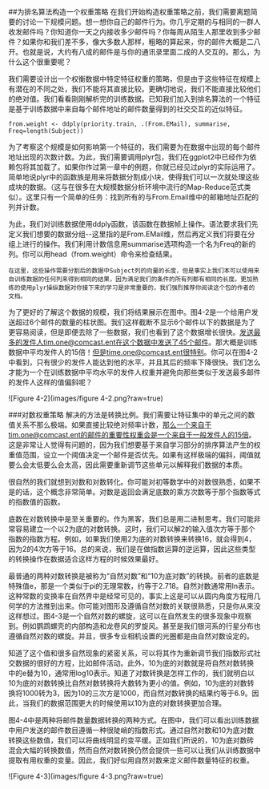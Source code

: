 ##为排名算法构造一个权重策略
在我们开始构造权重策略之前，我们需要离题简要的讨论一下规模问题。想一想你自己的邮件行为。你几乎定期的与相同的一群人收发邮件吗？你知道你一天之内接收多少邮件吗？你每周从陌生人那里收到多少邮件？如果你和我们差不多，像大多数人那样，粗略的算起来，你的邮件大概是二八开。也就是说，大约有八成的邮件是与你的通讯录里面二成的人交互的。那么，为什么这个很重要呢？  

我们需要设计出一个权衡数据中特定特征权重的策略，但是由于这些特征在规模上有潜在的不同之处，我们不能将其直接比较。更确切地说，我们不能直接比较他们的绝对值。我们看看刚刚解析完的训练数据。已知我们加入到排名算法的一个特征是基于训练数据中来自每个邮件地址的邮件数量得到的社交交互的近似特征。  

    from.weight <- ddply(priority.train, .(From.EMail), summarise, Freq=length(Subject))

为了考察这个规模是如何影响第一个特征的，我们需要为在数据中出现的每个邮件地址出现的次数计数。为此，我们需要调用plyr包，我们在ggplot2中已经作为依赖包将其加载了。如果你作过第一章中的例题，你就已经见过plyr的实际运用了。简单地说plyr中的函数族是用来将数据分割成小块，使得我们可以一次就处理这些成块的数据。（这与在很多在大规模数据分析环境中流行的Map-Reduce范式类似）。这里只有一个简单的任务：找到所有的与From.Email维中的邮箱地址匹配的列并计数。  

为此，我们对训练数据使用ddply函数，该函数在数据帧上操作。语法要求我们先定义我们想要的数据分组--这里指的是From.EMail维，然后再定义我们将要在分组上进行的操作。我们利用计数信息用summarise选项构造一个名为Freq的新的列。你可以用head（from.weight）命令来检查结果。  

    在这里，这些操作需要分割后的数据中Subject列的向量的长度，但是事实上我们本可以使用来自训练数据的任何列来得到相同的结果，因为满足我们的条件的所有列都有相同的长度。更加熟练的使用plyr操纵数据对你接下来的学习是非常重要的，我们强烈推荐你阅读这个包的作者的文档。

为了更好的了解这个数据的规模，我们将结果展示在图中。图4-2是一个给用户发送超过6个邮件的数量的柱状图。我们这样截断不显示6个邮件以下的数据是为了更容易阅读，但是即便去除了一些数据，我们也看到了这个数据增长很快。发送最多的发件人tim.one@comcast.ent在这个数据中发送了45个邮件。那大概是训练数据中平均发件人的15倍！但是time.one@comcast.ent很特别。你可以在图4-2中看到，只有很少的发件人能达到他的水平，并且其后的频率下降很快。我们怎么才能为一个在训练数据中平均水平的发件人权重并避免向那些类似于发送最多邮件的发件人这样的值偏斜呢？  

![Figure 4-2](images/figure 4-2.png?raw=true)

###对数权重策略
解决的方法是转换比例。我们需要让特征集中的单元之间的数值关系不那么极端。如果直接比较绝对频率计数，那么一个来自于tim.one@comcast.ent的邮件的重要性权重会是一个来自于一般发件人的15倍。这是非常让人觉得有问题的，因为我们想要基于来自学习部分的排序算法产生的权重值范围，设立一个阈值决定一个邮件是否优先。如果有这样极端的偏斜，阈值就要么会太低要么会太高，因此需要重新调节这些单元以解释我们数据的本质。  

很自然的我们就想到对数和对数转化。你可能对初等数学中的对数很熟悉，如果不是的话，这个概念非常简单。对数是返回会满足底数的乘方次数等于那个指数等式的指数值的函数。  

底数在对数转换中是至关重要的。作为黑客，我们总是用二进制思考。我们可能非常容易建立一个以2为底的对数转换。这时，我们可以解2的输入值次方等于那个指数的指数方程。例如，如果我们使用2为底的对数转换来转换16，就会得到4，因为2的4次方等于16。总的来说，我们是在做指数运算的逆运算，因此这些类型的转换操作在数据适合这样方程的时候效果最好。  

最普通的两种对数转换是被称为“自然对数”和“10为底对数”的转换。前者的底数是特殊值e，那是一个类似于pi的无理常数，约等于2.718。自然对数通常用ln表示。这种常数的变换率在自然界中是经常可见的，事实上这是可以从圆内角度方程用几何学的方法推到出来。你可能对图形及遵循自然对数的关联很熟悉，只是你从来没这样想过。图4-3是一个自然对数的螺旋，这可以在自然发生的很多现象中观察到。例如鹦鹉螺壳的内部构造和龙卷风的罗旋风。甚至是我们银河系的行星分布也遵循自然对数的螺旋。并且，很多专业相机设置的光圈都是由自然对数设定的。  

知道了这个值和很多自然现象的紧密关系，可以将其作为重新调节我们指数形式社交数据的很好的方程，比如邮件活动。此外，10为底的对数就是将自然对数转换中的e替为10，通常用log10表示。知道了对数转换是怎样工作的，我们就明白以10为底的对数转换比自然对数转换将大数转为更小的值。例如，10为底的对数转换将1000转为3，因为10的三次方是1000，而自然对数转换的结果约等于6.9。因此，当我们的数据范围更大的时候使用以10为底的对数转换更加合理。  

图4-4中是两种将邮件数量数据转换的两种方式。在图中，我们可以看出训练数据中用户发送的邮件数目遵循一种很陡峭的指数形式。通过自然对数和10为底对数转换这些数值，我们可以将曲线明显的变平缓。正如我们所说的，10为底对数砖混会大幅的转换数值，然而自然对数转换仍然会提供一些可以让我们从训练数据中提取有用权重的变量。因此，我们好似用自然对数来定义邮件数量特征的权重。  

![Figure 4-3](images/figure 4-3.png?raw=true)

